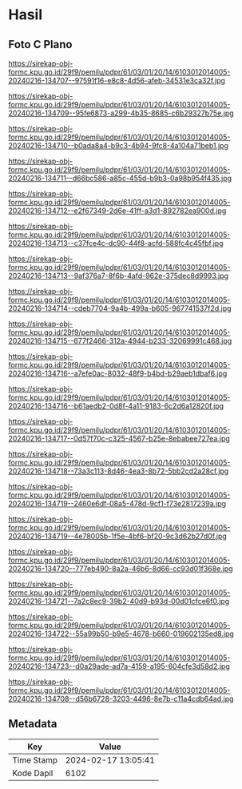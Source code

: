 # Hasil

## Foto C Plano

https://sirekap-obj-formc.kpu.go.id/29f9/pemilu/pdpr/61/03/01/20/14/6103012014005-20240216-134707--97591f16-e8c8-4d56-afeb-34531e3ca32f.jpg

https://sirekap-obj-formc.kpu.go.id/29f9/pemilu/pdpr/61/03/01/20/14/6103012014005-20240216-134709--95fe6873-a299-4b35-8685-c6b29327b75e.jpg

https://sirekap-obj-formc.kpu.go.id/29f9/pemilu/pdpr/61/03/01/20/14/6103012014005-20240216-134710--b0ada8a4-b9c3-4b94-9fc8-4a104a71beb1.jpg

https://sirekap-obj-formc.kpu.go.id/29f9/pemilu/pdpr/61/03/01/20/14/6103012014005-20240216-134711--d66bc586-a85c-455d-b9b3-0a98b954f435.jpg

https://sirekap-obj-formc.kpu.go.id/29f9/pemilu/pdpr/61/03/01/20/14/6103012014005-20240216-134712--e2f67349-2d6e-41ff-a3d1-892782ea900d.jpg

https://sirekap-obj-formc.kpu.go.id/29f9/pemilu/pdpr/61/03/01/20/14/6103012014005-20240216-134713--c37fce4c-dc90-44f8-acfd-588fc4c45fbf.jpg

https://sirekap-obj-formc.kpu.go.id/29f9/pemilu/pdpr/61/03/01/20/14/6103012014005-20240216-134713--9af376a7-8f6b-4afd-962e-375dec8d9993.jpg

https://sirekap-obj-formc.kpu.go.id/29f9/pemilu/pdpr/61/03/01/20/14/6103012014005-20240216-134714--cdeb7704-9a4b-499a-b605-967741537f2d.jpg

https://sirekap-obj-formc.kpu.go.id/29f9/pemilu/pdpr/61/03/01/20/14/6103012014005-20240216-134715--677f2466-312a-4944-b233-32069991c468.jpg

https://sirekap-obj-formc.kpu.go.id/29f9/pemilu/pdpr/61/03/01/20/14/6103012014005-20240216-134716--a7efe0ac-8032-48f9-b4bd-b29aeb1dbaf6.jpg

https://sirekap-obj-formc.kpu.go.id/29f9/pemilu/pdpr/61/03/01/20/14/6103012014005-20240216-134716--b61aedb2-0d8f-4a11-9183-6c2d6a12820f.jpg

https://sirekap-obj-formc.kpu.go.id/29f9/pemilu/pdpr/61/03/01/20/14/6103012014005-20240216-134717--0d57f70c-c325-4567-b25e-8ebabee727ea.jpg

https://sirekap-obj-formc.kpu.go.id/29f9/pemilu/pdpr/61/03/01/20/14/6103012014005-20240216-134718--73a3c113-8d46-4ea3-8b72-5bb2cd2a28cf.jpg

https://sirekap-obj-formc.kpu.go.id/29f9/pemilu/pdpr/61/03/01/20/14/6103012014005-20240216-134719--2460e6df-08a5-478d-9cf1-f73e2817239a.jpg

https://sirekap-obj-formc.kpu.go.id/29f9/pemilu/pdpr/61/03/01/20/14/6103012014005-20240216-134719--4e78005b-1f5e-4bf6-bf20-9c3d62b27d0f.jpg

https://sirekap-obj-formc.kpu.go.id/29f9/pemilu/pdpr/61/03/01/20/14/6103012014005-20240216-134720--777eb490-8a2a-46b6-8d66-cc93d01f368e.jpg

https://sirekap-obj-formc.kpu.go.id/29f9/pemilu/pdpr/61/03/01/20/14/6103012014005-20240216-134721--7a2c8ec9-39b2-40d9-b93d-00d01cfce6f0.jpg

https://sirekap-obj-formc.kpu.go.id/29f9/pemilu/pdpr/61/03/01/20/14/6103012014005-20240216-134722--55a99b50-b9e5-4678-b660-019602135ed8.jpg

https://sirekap-obj-formc.kpu.go.id/29f9/pemilu/pdpr/61/03/01/20/14/6103012014005-20240216-134723--d0a29ade-ad7a-4159-a195-604cfe3d58d2.jpg

https://sirekap-obj-formc.kpu.go.id/29f9/pemilu/pdpr/61/03/01/20/14/6103012014005-20240216-134708--d56b6728-3203-4496-8e7b-c11a4cdb64ad.jpg


## Metadata

| Key        | Value               |
| ---------- | ------------------- |
| Time Stamp | 2024-02-17 13:05:41 |
| Kode Dapil | 6102                |



